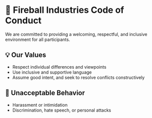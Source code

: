 # 🧬 Fireball Industries Code of Conduct

We are committed to providing a welcoming, respectful, and inclusive environment for all participants.

## 💡 Our Values

- Respect individual differences and viewpoints
- Use inclusive and supportive language
- Assume good intent, and seek to resolve conflicts constructively

## 🚫 Unacceptable Behavior

- Harassment or intimidation
- Discrimination, hate speech, or personal attacks
